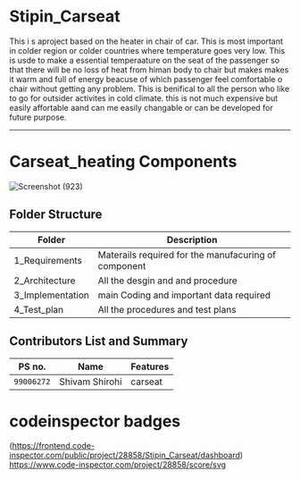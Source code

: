 # Stipin_Carseat
This i s aproject based on the heater in chair of car. This is most important in colder region or colder countries where temperature goes very low.
This is usde to make a essential temperaature on the seat of the passenger so that there will be no loss of heat from himan body to chair but makes makes it warm and full of energy beacuse of which passenger feel comfortable o chair without getting any problem.
This is benifical to all the person who like to go for outsider activites in cold climate.
this is not much expensive but easily affortable aand can me easily changable or can be developed for future purpose.

---
# Carseat_heating Components
![Screenshot (923)](https://user-images.githubusercontent.com/89628029/133652732-06bb5c85-9022-4bde-bf21-7a286af39eda.png)

## Folder Structure
|Folder             | Description |
|-------------------| -----------------------------------------|
|  1_Requirements    | Materails required for the manufacuring of component |
|  2_Architecture    | All the desgin and and procedure |
|  3_Implementation  | main Coding and important data required|
|  4_Test_plan       | All the procedures and test plans  |

## Contributors List and Summary

|PS no. |  Name   |    Features    |
|-------|---------|----------------|
| `99006272` | Shivam Shirohi | carseat |

# codeinspector badges

(https://frontend.code-inspector.com/public/project/28858/Stipin_Carseat/dashboard)
https://www.code-inspector.com/project/28858/score/svg
